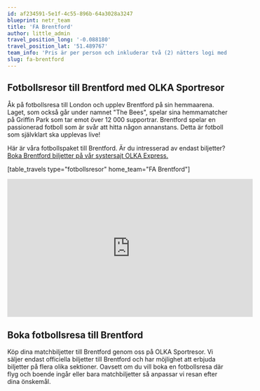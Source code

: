 ```yaml
---
id: af234591-5e1f-4c55-896b-64a3028a3247
blueprint: netr_team
title: 'FA Brentford'
author: little_admin
travel_position_long: '-0.088180'
travel_position_lat: '51.489767'
team_info: 'Pris är per person och inkluderar två (2) nätters logi med del i dubbelrum på 3*** hotell i London, frukost på hotellet samt matchbiljett på arenans kortsida. OBS! Priset som också inkluderar flyg är ett frånpris.'
slug: fa-brentford
---
```

<h2>Fotbollsresor till Brentford med OLKA Sportresor</h2>
<p>Åk på fotbollsresa till London och upplev Brentford på sin hemmaarena. Laget, som också går under namnet "The Bees", spelar sina hemmamatcher på Griffin Park som tar emot över 12 000 supportrar. Brentford spelar en passionerad fotboll som är svår att hitta någon annanstans. Detta är fotboll som självklart ska upplevas live!</p>
<p>Här är våra fotbollspaket till Brentford. Är du intresserad av endast biljetter? <a href="https://www.olkaexpress.se/fotbollsbiljetter/fa-cup-england/london/brentford">Boka Brentford biljetter på vår systersajt OLKA Express.</a></p>
<p>[table_travels type="fotbollsresor" home_team="FA Brentford"]</p>
<p><iframe src="https://www.youtube.com/embed/1QW40tICj7c" width="560" height="315" frameborder="0" allowfullscreen="allowfullscreen" data-mce-fragment="1"><span data-mce-type="bookmark" style="display: inline-block; width: 0px; overflow: hidden; line-height: 0;" class="mce_SELRES_start">﻿</span><span data-mce-type="bookmark" style="display: inline-block; width: 0px; overflow: hidden; line-height: 0;" class="mce_SELRES_start">﻿</span></iframe></p>
<h2>Boka fotbollsresa till Brentford</h2>
<p>Köp dina matchbiljetter till Brentford genom oss på OLKA Sportresor. Vi säljer endast officiella biljetter till Brentford och har möjlighet att erbjuda biljetter på flera olika sektioner. Oavsett om du vill boka en fotbollsresa där flyg och boende ingår eller bara matchbiljetter så anpassar vi resan efter dina önskemål.</p>
